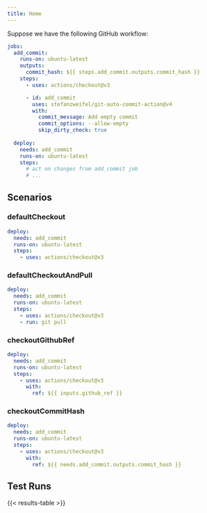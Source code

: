 ```yaml
---
title: Home
---
```


Suppose we have the following GitHub workflow:

```yml
jobs:
  add_commit:
    runs-on: ubuntu-latest
    outputs:
      commit_hash: ${{ steps.add_commit.outputs.commit_hash }}
    steps:
      - uses: actions/checkout@v3

      - id: add_commit
        uses: stefanzweifel/git-auto-commit-action@v4
        with:
          commit_message: Add empty commit
          commit_options: --allow-empty
          skip_dirty_check: true
  
  deploy:
    needs: add_commit
    runs-on: ubuntu-latest
    steps:
      # act on changes from add_commit job
      # ...
```

## Scenarios

### defaultCheckout

```yml
deploy:
  needs: add_commit
  runs-on: ubuntu-latest
  steps:
    - uses: actions/checkout@v3
```

### defaultCheckoutAndPull

```yml
deploy:
  needs: add_commit
  runs-on: ubuntu-latest
  steps:
    - uses: actions/checkout@v3
    - run: git pull
```

### checkoutGithubRef

```yml
deploy:
  needs: add_commit
  runs-on: ubuntu-latest
  steps:
    - uses: actions/checkout@v3
      with:
        ref: ${{ inputs.github_ref }}
```

### checkoutCommitHash

```yml
deploy:
  needs: add_commit
  runs-on: ubuntu-latest
  steps:
    - uses: actions/checkout@v3
      with:
        ref: ${{ needs.add_commit.outputs.commit_hash }}
```

## Test Runs

{{< results-table >}}
